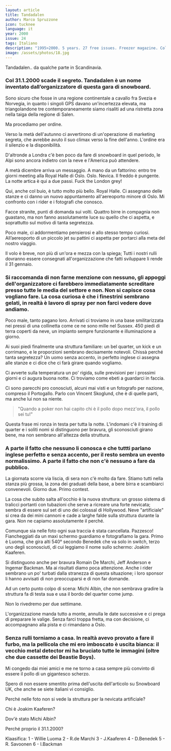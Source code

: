 ```yaml
---
layout: article
title: Tandadalen
author: Marco Spruzzone
icon: tucknee
language: it
year: 2000
issue: 24
tags: Italiano
description: "1995>2000. 5 years. 27 free issues. Freezer magazine. Col 31-1-2000 scade il segreto. Tandadalen è un nome inventato dall’organizzatore di questa gara di snowboard. Sono sicuro che fosse in una regione continentale a cavallo fra Svezia e Norvegia,"
image: /assets/photos/18.jpg
---
```


Tandadalen.. da qualche parte in Scandinavia.

### Col 31.1.2000 scade il segreto. Tandadalen è un nome inventato dall’organizzatore di questa gara di snowboard.

Sono sicuro che fosse in una regione continentale a cavallo fra Svezia e Norvegia, in quanto i singoli GPS davano un'incertezza elevata, ma triangolandone tre contemporaneamente siamo risaliti ad una ristretta zona nella taiga della regione di Salen.

Ma procediamo per ordine.

Verso la metà dell'autunno ci avvertirono di un'operazione di marketing segreta, che avrebbe avuto il suo climax verso la fine dell'anno. L'ordine era il silenzio e la disponibilità.

D'altronde a Londra c'è ben poco da fare di snowboard in quel periodo, le Alpi sono ancora indietro con la neve e l'America può attendere.

A metà dicembre arriva un messaggio. A mano da un fattorino: entro tre giorni meeting alla Royal Halle di Oslo. Oslo. Nevica. Il freddo è pungente. La notte artica è qui a due passi. Fuck the London grey!

Qui, anche col buio, è tutto molto più bello. Royal Halle. Ci assegnano delle stanze e ci danno un nuovo appuntamento all'aereoporto minore di Oslo. Mi confronto con i rider e i fotografi che conosco.

Facce stranite, punti di domanda sui volti. Quattro birre in compagnia non guastano, ma non fanno assolutamente luce su quello che ci aspetta, e soprattutto sul motivo di tanta segretezza.

Poco male, ci addormentiamo pensierosi e allo stesso tempo curiosi.
All’aereoporto di un piccolo jet su pattini ci aspetta per portarci alla meta del nostro viaggio.

Il volo è breve, non più di un'ora e mezza con la spiega; Tutti i nostri rulli dovranno essere consegnati all'organizzazione che fatti sviluppare li rende il 31 gennaio.

### Si raccomanda di non farne menzione con nessuno, gli appoggi dell'organizzatore ci farebbero immediatamente screditare presso tutte le media del settore e non. Non si capisce cosa vogliano fare.  La cosa curiosa è che i finestrini sembrano gelati, in realtà è lavoro di spray per non farci vedere dove andiamo.

Poco male, tanto pagano loro. Arrivati ci troviamo in una base smilitarizzata nei pressi di una collinetta come ce ne sono mille nel Sussex. 450 piedi di terra coperti da neve, un impianto sempre funzionante e illuminazione a giorno.

Ai suoi piedi finalmente una struttura familiare: un bel quarter, un kick e un corrimano, e le proporzioni sembrano decisamente notevoli. Chissà perché tanta segretezza?
Un uomo senza accento, in perfetto inglese ci assegna alle stanze e ci dice che ci farà girare quando vogliamo.

Ci avverte sulla temperatura un po' rigida, sulle previsioni per i prossimi giorni e ci augura buona notte. Ci troviamo come ebeti a guardarci in faccia.

Ci sono parecchi pro conosciuti, alcuni mai visti e un fotografo per nazione, compreso il Portogallo.
Parlo con Vincent Skoglund, che è di quelle parti, ma anche lui non sa niente.

>"Quando a poker non hai capito chi è il pollo dopo mezz'ora, il pollo sei tu!"

Questa frase mi ronza in testa per tutta la notte. L'indomani c'è il training di quarter e i soliti nomi si distinguono per bravura, gli sconosciuti girano bene, ma non sembrano all'altezza della struttura.

### A parte il fatto che nessuno li conosca e che tuttti parlano inglese perfetto e senza accento, per il resto sembra un evento normalissimo. A parte il fatto che non c'è nessuno a fare da pubblico.

La giornata scorre via liscia, di sera non c'è molto da fare. Stiamo tutti nella stanza più grossa, la zona dei graduati della base, a bere birra e scambiarci convenevoli. Giorno due. Primo contest.

La cosa che subito salta all'occhio è la nuova struttura: un grosso sistema di tralicci portanti con tubazioni che serve a ricreare una forte nevicata; sembra di essere sul set di uno dei colossal di Hollywood. Neve "artificiale" si crea da dei mini cannoni e cade a larghe falde sulla struttura durante la gara. Non ne capiamo assolutamente il perché.

Comunque sia nelle foto ogni sua traccia è stata cancellata. Pazzesco! Fiancheggiati da un maxi schermo guardiamo e fotografiamo la gara. Primo è Luoma, che gira alti 540° secondo Benedek che va solo in switch, terzo uno degli sconosciuti, di cui leggiamo il nome sullo schermo: Joakim Kaaferen.

Si distinguono anche per bravura Romain De Marchi, Jeff Anderson e Ingemar Backman. Ma ai risultati diamo poca attenzione. Anche i rider sembrano un po' turbati dalla stranezza di questa situazione; i loro sponsor li hanno avvisati di non preoccuparsi e di non far domande.

Ad un certo punto colpo di scena: Michi Albin, che non sembrava gradire la struttura fa di testa sua e usa il bordo del quarter come jump.

Non lo rivedremo per due settimane.

L'organizzazione manda tutto a monte, annulla le date successive e ci prega di preparare le valige. Senza farci troppa fretta, ma con decisione, ci accompagnano alla pista e ci rimandano a Oslo.

### Senza rulli torniamo a casa. In realtà avevo provato a fare il furbo, ma la pellicola che mi ero imboscato è uscita bianca: il vecchio metal detector mi ha bruciato tutte le immagini (oltre che due cassette dei Beastie Boys).

Mi congedo dai miei amici e me ne torno a casa sempre più convinto di essere il pollo di un gigantesco scherzo.

Spero di non essere smentito prima dell'uscita dell'articolo su Snowboard UK, che anche se siete italiani vi consiglio.

Perché nelle foto non si vede la struttura per la nevicata artificiale?

Chi è Joakim Kaaferen?

Dov'è stato Michi Albin?

Perché proprio il 31.1.2000?

Klaasifica: 1 - Willie Luoma 2 - R.de Marchi 3 - J.Kaaferen 4 - D.Benedek 5 - R. Savoonen 6 - I.Backman
